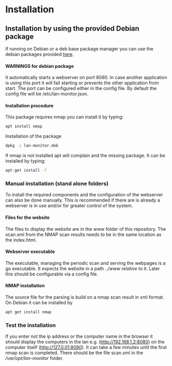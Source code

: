 
# Installation

## Installation by using the provided Debian package

If running on Debian or a deb base package manager you can use the debian packages provided [here](https://github.com/KruDex/lan-monitor/releases/latest).

#### WARNINGS for debian package

It automatically starts a webserver on port 8080. In case another application is using this port it will fail starting or prevents the other application from start. The port can be configured either in the config file. By default the config file will be /etc/lan-monitor.json.

#### Installation procedure

This package requires nmap you can install it by typing:

```bash
apt install nmap
```

Installation of the package

```bash
dpkg -i lan-monitor.deb
```

If nmap is not installed apt will complain and the missing package. It can be installed by typing:

```bash
apt-get install -f
```

### Manual installation (stand alone folders)

To install the required components and the configuration of the webserver can also be done manually. This is recommended if there are is already a webserver is in use and/or for greater control of the system.

#### Files for the website

The files to display the website are in the www folder of this repository. The scan.xml from the NMAP scan results needs to be in the same location as the index.html.

#### Webserver executable

The executable, managing the periodic scan and serving the webpages is a go executable. It expects the website in a path *../www relative* to it. Later this should be configurable via a config file.

#### NMAP installation

The source file for the parsing is build on a nmap scan result in xml format. On Debian it can be installed by

```bash
apt get install nmap
```

### Test the installation

If you enter not the ip address or the computer name in the browser it should display the computers in the lan e.g. (http://192.168.1.2:8080) on the computer itself (http://127.0.01:8080). It can take a few minutes until the first nmap scan is completed. There should be the file scan.xml in the */var/opt/lan-monitor* folder.
